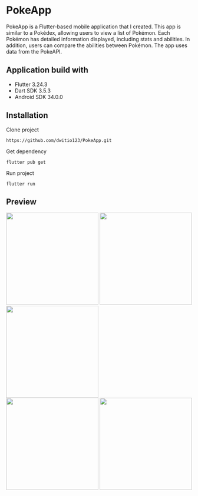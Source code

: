 # PokeApp

PokeApp is a Flutter-based mobile application that I created. This app is similar to a Pokédex, allowing users to view a list of Pokémon. Each Pokémon has detailed information displayed, including stats and abilities. In addition, users can compare the abilities between Pokémon. The app uses data from the PokeAPI.

## Application build with

- Flutter 3.24.3
- Dart SDK 3.5.3
- Android SDK 34.0.0

## Installation

Clone project
```
https://github.com/dwitio123/PokeApp.git
```

Get dependency
```
flutter pub get
```

Run project
```
flutter run
```

## Preview

<img src="https://github.com/user-attachments/assets/a6c5403b-65fe-485e-9df7-74f18041c10c" width="250" />
<img src="https://github.com/user-attachments/assets/3c83a1f3-fd9a-4781-b042-d7bded4bf538" width="250" />
<img src="https://github.com/user-attachments/assets/85d76399-d286-48d2-9a10-fc49496400e9" width="250" />
<br>
<img src="https://github.com/user-attachments/assets/84899f4e-28cd-49ef-a50a-6a9d93ea93ba" width="250" />
<img src="https://github.com/user-attachments/assets/25da906c-f1ec-49f0-940c-7c12d70ecdcb" width="250" />
